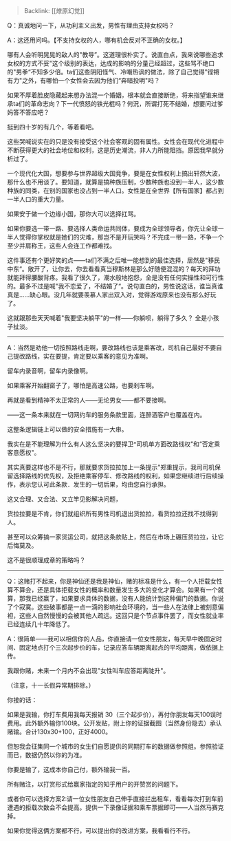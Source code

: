 > Backlink: [[燎原幻觉]]

Q：真诚地问一下，从功利主义出发，男性有理由支持女权吗？

A：这还用问吗。【不支持女权的人，哪有机会反对不正确的女权。】

哪有人会听明晃晃的敌人的"教导”。这道理很朴实了。说直白点，我来说哪些追求女权的方式不妥"这个级别的表达，达成的影响的分量己经超过，这些骂不绝口的"男拳“不知多少倍。ta们这些阴阳怪气、冷嘲热讽的做法，除了自己觉得"铿锵有力"之外，有哪怕一个女性会去因为他们“奔暗投明"吗？

如果不厚着脸皮隐藏起来想办法混一个婚姻，根本就会直接断绝，将来指望谁来继承ta们的革命志向？下一代愤怒的铁光棍吗？何況，所谓打死不结婚，想要问过爹妈答不答应吧？

挺到四十岁的有几个，等着看吧。

这些哭喊说实在的只是没有接受这个社会客观的固有属性。女性会在现代化进程中不断获得更大的社会地位和权利，这是历史潮流，非人力所能阻挡。原因我早就分析过了。

一个现代化大国，想要参与世界超级大国竞争，要是在女性权利上搞出轩然大波，那什么也不用谈了。要知道，就算是搞种族压制，少数种族也没到一半人，这少数种族的同类，在别的国家也没占到一半人口。女性是在全世界【所有国家】都占到一半人口的重大力量。

如果安于做一个边缘小国，那你大可以选择扛骂。

如果你要选一带一路、要选择人类命运共同体，要成为全球领导者，你先让全球一半人觉得你掌权就是她们的灾难，那岂不是开玩笑吗？不完成一带一路，不争一个至少并肩称王，这些人会连工作都难找。

这件事还有个更好笑的点——ta们不满之后唯一能想到的最佳选择，居然是"移民中东“。敞开了，让你去，你去看看真当穆斯林是那么好随便混混的？每天的拜功就能拜得腰酸背疼。我看了很久了，潮水般地抱怨，全是没有任何实操性和可行性的。最多不过是喊"我不恋爱了，不结婚了“。说句直白的，男性说这话，谁当真谁真是..….缺心眼。没几年就要羡慕人家出双入对，觉得游戏原来也没有那么好玩了。

这就跟那些天天喊着"我要坚决躺平"的一样——你躺呗，躺得了多久？ 全是小孩子扯淡。

---

A：当然是劝他一切按照路线走啊，要改路线也该是乘客改，司机自己最好不要自己提改路线，实在要提，肯定要以乘客的意见为准啊。

留车内录音啊，留车内录像啊。

如果乘客开始翻窗子了，哪怕是高速公路，也要刹车啊。

再就是看到精神不太正常的人——无论男女——都不要接啊。

——这一条本来就在一切网约车的服务条款里面，连醉酒客户也覆盖在内。

这整条逻辑链上可以做的安全措施有一大串。

我实在是不能理解为什么有人这么坚决的要捍卫^司机单方面改路线权"和“否定乘客意愿权"。

其实真要这样也不是不行，那就要求货拉拉加上一条提示"郑重提示，我司司机保留选择路线的优先权，及拒绝乘客停车、修改路线的权利，如果您继续进行后续操作，表示您认可此条款．发生的一切后果，均由您自行承担。

这又合理、又合法、又立竿见影解决问题，

货拉拉要是不肯，你们就组织所有男性司机退出货拉拉，看货拉拉还找不找得到人。

甚至可以众筹搞一家货运公司，就把这条款贴上，然后在市场上碾压货拉拉，让它后悔莫及。

这不是很顺理成章的策略吗？

---

Q：这赌打不起来，你是神仙还是我是神仙，赌的标准是什么，有一个人拒载女性算不算会，还是具体拒载女性的概率和数量发生多大的变化才算会。如果有一个就算，那我已经赢了，如果要求具体的数据，没有人能统计到这种偏门的数据。你说了个寂寞。这些破事都是一点一滴的影响社会环境的，当一些人在法律上被刻意偏袒，这些人自然慢慢的会被其他人疏远。这回只是个节点事件罢了，而女性就业率已经连续几十年降低了。

A：很简单——我可以相信你的人品，你直接请一位女性朋友，每天早中晚固定时间、固定地点打个三次起步价的车，记录应答车辆距离起点的平均距离，做依据上传。

我跟你赌，未来一个月内不会出现"女性叫车应答距离陡升"。

（注意，十一长假异常期排除。）

你接的话：

如果是我输，你打车费用我每天报销 30（三个起步价），再付你朋友每天100误时费用。此外额外输你100块。公开发贴，附上你的证据截图（当然身份隐去）承认赌输。合计130x30+100，正好4000。

但恕我会征集同一个城市的女生们自愿提供的同期打车的数据做参照组。参照验证而已，数据仍然以你的为准。

你要是输了，这成本你自己付，额外输我一百。

所有赌注，以打赏形式给赢家指定的知乎用户的开赞赏的问题下。

或者你可以选择方案2:请一位女性朋友自己伸手直接拦出租车，看看每次打到车前遭遇的拒载次数会不会提高。提供一下录像证据和乘车票据即可——人当然马赛克掉。

如果你觉得这俩方案都不行，可以提出你的改进方案，我看看行不行。
